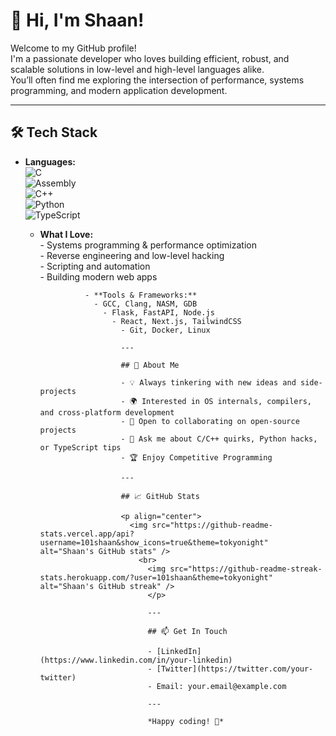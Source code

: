 # 👋 Hi, I'm Shaan! 

Welcome to my GitHub profile!  
I'm a passionate developer who loves building efficient, robust, and scalable solutions in low-level and high-level languages alike.  
You’ll often find me exploring the intersection of performance, systems programming, and modern application development.

---

## 🛠️ Tech Stack

- **Languages:**  
  ![C](https://img.shields.io/badge/C-00599C?style=flat&logo=c&logoColor=white)  
    ![Assembly](https://img.shields.io/badge/Assembly-6E4C13?style=flat&logo=gnu&logoColor=white)  
      ![C++](https://img.shields.io/badge/C++-00599C?style=flat&logo=c%2B%2B&logoColor=white)  
        ![Python](https://img.shields.io/badge/Python-3776AB?style=flat&logo=python&logoColor=white)  
          ![TypeScript](https://img.shields.io/badge/TypeScript-3178C6?style=flat&logo=typescript&logoColor=white)

  - **What I Love:**  
            - Systems programming & performance optimization  
              - Reverse engineering and low-level hacking  
                - Scripting and automation  
                  - Building modern web apps

                  - **Tools & Frameworks:**  
                    - GCC, Clang, NASM, GDB  
                      - Flask, FastAPI, Node.js  
                        - React, Next.js, TailwindCSS
                          - Git, Docker, Linux

                          ---

                          ## 🚀 About Me

                          - 💡 Always tinkering with new ideas and side-projects
                          - 🌍 Interested in OS internals, compilers, and cross-platform development
                          - 🤝 Open to collaborating on open-source projects
                          - 💬 Ask me about C/C++ quirks, Python hacks, or TypeScript tips
                          - 🏆 Enjoy Competitive Programming 

                          ---

                          ## 📈 GitHub Stats

                          <p align="center">
                            <img src="https://github-readme-stats.vercel.app/api?username=101shaan&show_icons=true&theme=tokyonight" alt="Shaan's GitHub stats" />
                              <br>
                                <img src="https://github-readme-streak-stats.herokuapp.com/?user=101shaan&theme=tokyonight" alt="Shaan's GitHub streak" />
                                </p>

                                ---

                                ## 📫 Get In Touch

                                - [LinkedIn](https://www.linkedin.com/in/your-linkedin)  
                                - [Twitter](https://twitter.com/your-twitter)  
                                - Email: your.email@example.com

                                ---

                                *Happy coding! 🚀*
